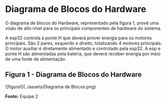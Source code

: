 # Diagrama de Blocos do Hardware

O diagrama de blocos do Hardware, representado pela figura 1, provê uma visão de alto nível para os principais componentes de hardware do sistema. 

A esp32 controla a ponte H que deverá prover energia para os motores principais. São 2 pares, esquerdo e direito, totalizando 4 motores principais. O motor auxiliar é diretamente alimentado e controlado pela esp32.
A esp e ponte H são alimentadas pela bateria, que deverá receber energia por meio de uma fonte de alimentação.

## Figura 1 - Diagrama de Blocos do Hardware

![figura1](../assets/Diagrama de Blocos.png)

**Fonte:** Equipe 2
